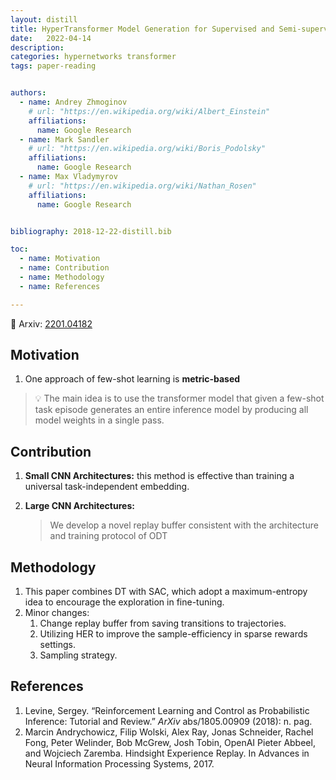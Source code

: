 ```yaml
---
layout: distill
title: HyperTransformer Model Generation for Supervised and Semi-supervised Few-show Learning 
date:   2022-04-14 
description: 
categories: hypernetworks transformer
tags: paper-reading


authors:
  - name: Andrey Zhmoginov
    # url: "https://en.wikipedia.org/wiki/Albert_Einstein"
    affiliations:
      name: Google Research
  - name: Mark Sandler
    # url: "https://en.wikipedia.org/wiki/Boris_Podolsky"
    affiliations:
      name: Google Research
  - name: Max Vladymyrov
    # url: "https://en.wikipedia.org/wiki/Nathan_Rosen"
    affiliations:
      name: Google Research


bibliography: 2018-12-22-distill.bib

toc:
  - name: Motivation
  - name: Contribution
  - name: Methodology
  - name: References

---
```


📖 Arxiv: [2201.04182](https://arxiv.org/abs/2201.04182)


## Motivation 

1. One approach of few-shot learning is **metric-based**

>💡 The main idea is to use the transformer model that given a few-shot task episode generates an entire inference model by producing all model weights in a single pass.


## Contribution

1. **Small CNN Architectures:** this method is effective than training a universal task-independent embedding.

2. **Large CNN Architectures:** 

    > We develop a novel replay buffer consistent with the architecture and training protocol of ODT


## Methodology

1. This paper combines DT with SAC, which adopt a maximum-entropy idea to encourage the exploration in fine-tuning.
2. Minor changes:
    1. Change replay buffer from saving transitions to trajectories.
    2. Utilizing HER to improve the sample-efficiency in sparse rewards settings.
    3. Sampling strategy.

<!-- <aside>
❓ what is cross conditional entropy?

</aside> -->

## References

1. Levine, Sergey. “Reinforcement Learning and Control as Probabilistic Inference: Tutorial and Review.” *ArXiv* abs/1805.00909 (2018): n. pag.
2. Marcin Andrychowicz, Filip Wolski, Alex Ray, Jonas Schneider, Rachel Fong, Peter Welinder, Bob McGrew, Josh Tobin, OpenAI Pieter Abbeel, and Wojciech Zaremba. Hindsight Experience Replay. In Advances in Neural Information Processing Systems, 2017.

